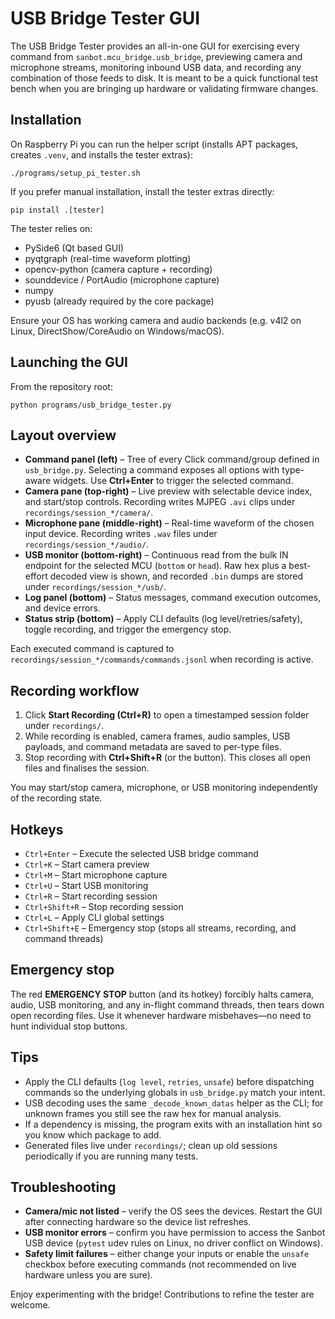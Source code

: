# USB Bridge Tester GUI

The USB Bridge Tester provides an all-in-one GUI for exercising every command
from `sanbot.mcu_bridge.usb_bridge`, previewing camera and microphone streams,
monitoring inbound USB data, and recording any combination of those feeds to
disk. It is meant to be a quick functional test bench when you are bringing up
hardware or validating firmware changes.

## Installation

On Raspberry Pi you can run the helper script (installs APT packages, creates
`.venv`, and installs the tester extras):

```
./programs/setup_pi_tester.sh
```

If you prefer manual installation, install the tester extras directly:

```
pip install .[tester]
```

The tester relies on:

- PySide6 (Qt based GUI)
- pyqtgraph (real-time waveform plotting)
- opencv-python (camera capture + recording)
- sounddevice / PortAudio (microphone capture)
- numpy
- pyusb (already required by the core package)

Ensure your OS has working camera and audio backends (e.g. v4l2 on Linux,
DirectShow/CoreAudio on Windows/macOS).

## Launching the GUI

From the repository root:

```
python programs/usb_bridge_tester.py
```

## Layout overview

- **Command panel (left)** – Tree of every Click command/group defined in
  `usb_bridge.py`. Selecting a command exposes all options with type-aware
  widgets. Use **Ctrl+Enter** to trigger the selected command.
- **Camera pane (top-right)** – Live preview with selectable device index, and
  start/stop controls. Recording writes MJPEG `.avi` clips under
  `recordings/session_*/camera/`.
- **Microphone pane (middle-right)** – Real-time waveform of the chosen input
  device. Recording writes `.wav` files under
  `recordings/session_*/audio/`.
- **USB monitor (bottom-right)** – Continuous read from the bulk IN endpoint for
  the selected MCU (`bottom` or `head`). Raw hex plus a best-effort decoded view
  is shown, and recorded `.bin` dumps are stored under
  `recordings/session_*/usb/`.
- **Log panel (bottom)** – Status messages, command execution outcomes, and
  device errors.
- **Status strip (bottom)** – Apply CLI defaults (log level/retries/safety),
  toggle recording, and trigger the emergency stop.

Each executed command is captured to `recordings/session_*/commands/commands.jsonl`
when recording is active.

## Recording workflow

1. Click **Start Recording (Ctrl+R)** to open a timestamped session folder under
   `recordings/`.
2. While recording is enabled, camera frames, audio samples, USB payloads, and
   command metadata are saved to per-type files.
3. Stop recording with **Ctrl+Shift+R** (or the button). This closes all open
   files and finalises the session.

You may start/stop camera, microphone, or USB monitoring independently of the
recording state.

## Hotkeys

- `Ctrl+Enter` – Execute the selected USB bridge command
- `Ctrl+K` – Start camera preview
- `Ctrl+M` – Start microphone capture
- `Ctrl+U` – Start USB monitoring
- `Ctrl+R` – Start recording session
- `Ctrl+Shift+R` – Stop recording session
- `Ctrl+L` – Apply CLI global settings
- `Ctrl+Shift+E` – Emergency stop (stops all streams, recording, and command
  threads)

## Emergency stop

The red **EMERGENCY STOP** button (and its hotkey) forcibly halts camera,
audio, USB monitoring, and any in-flight command threads, then tears down open
recording files. Use it whenever hardware misbehaves—no need to hunt individual
stop buttons.

## Tips

- Apply the CLI defaults (`log level`, `retries`, `unsafe`) before dispatching
  commands so the underlying globals in `usb_bridge.py` match your intent.
- USB decoding uses the same `_decode_known_datas` helper as the CLI; for
  unknown frames you still see the raw hex for manual analysis.
- If a dependency is missing, the program exits with an installation hint so you
  know which package to add.
- Generated files live under `recordings/`; clean up old sessions periodically
  if you are running many tests.

## Troubleshooting

- **Camera/mic not listed** – verify the OS sees the devices. Restart the GUI
  after connecting hardware so the device list refreshes.
- **USB monitor errors** – confirm you have permission to access the Sanbot USB
  device (`pytest` udev rules on Linux, no driver conflict on Windows).
- **Safety limit failures** – either change your inputs or enable the `unsafe`
  checkbox before executing commands (not recommended on live hardware unless
  you are sure).

Enjoy experimenting with the bridge! Contributions to refine the tester are
welcome.
